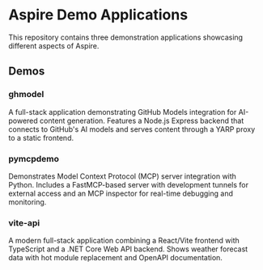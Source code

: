 # Aspire Demo Applications

This repository contains three demonstration applications showcasing different aspects of Aspire.

## Demos

### ghmodel
A full-stack application demonstrating GitHub Models integration for AI-powered content generation. Features a Node.js Express backend that connects to GitHub's AI models and serves content through a YARP proxy to a static frontend.

### pymcpdemo
Demonstrates Model Context Protocol (MCP) server integration with Python. Includes a FastMCP-based server with development tunnels for external access and an MCP inspector for real-time debugging and monitoring.

### vite-api
A modern full-stack application combining a React/Vite frontend with TypeScript and a .NET Core Web API backend. Shows weather forecast data with hot module replacement and OpenAPI documentation.
